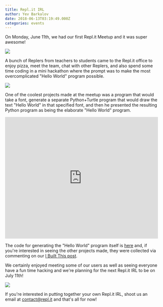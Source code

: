 ```yaml
---
title: Repl.it IRL
author: Yev Barkalov
date: 2018-06-13T03:19:49.000Z
categories: events
---
```


On Monday, June 11th, we had our first Repl.it Meetup and it was super awesome!

![](/public/images/blog/replit-irl-6-11-18/talking.jpg?p=np)

A bunch of Replers from teachers to students came to the Repl.it office to enjoy pizza, meet the team, chat with other Replers, and also spend some time coding in a mini hackathon where the prompt was to make the most overcomplicated "Hello World" program possible.

![](/public/images/blog/replit-irl-6-11-18/laptops.jpg?p=np)

One of the coolest projects made at the meetup was a program that would take a font, generate a separate Python+Turtle program that would draw the text "Hello World" in that specified font, and then he presented the resulting Python program as being the elaborate "Hello World" program.

<iframe height="400px" width="100%" src="https://repl.it/@DavidLindes/hello-replit?lite=true" scrolling="no" frameborder="no" allowtransparency="true" allowfullscreen="true" sandbox="allow-forms allow-pointer-lock allow-popups allow-same-origin allow-scripts allow-modals"></iframe>

The code for generating the "Hello World" program itself is [here](https://repl.it/@DavidLindes/repl-irl-gen-hello) and, if you're interested in seeing the other projects made, they were collected via commenting on our [I Built This post](https://repl.it/ibuiltthis/repls/Replit-IRL/44944).

We certainly enjoyed meeting some of our users as well as seeing everyone have a fun time hacking and we're planning for the next Repl.it IRL to be on July 11th!

![](/public/images/blog/replit-irl-6-11-18/laughing.jpg?p=np)

If you're interested in putting together your own Repl.it IRL, shoot us an email at [contact@repl.it](mailto:contact@repl.it) and that's all for now!
